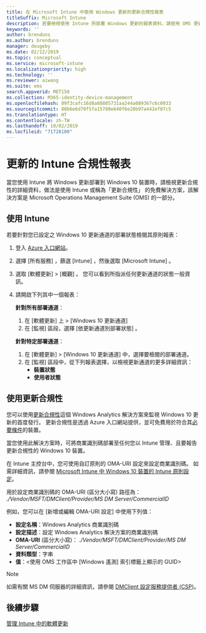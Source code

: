 ```yaml
---
title: 在 Microsoft Intune 中使用 Windows 更新的更新合規性報表
titleSuffix: Microsoft Intune
description: 若要檢視使用 Intune 所部署 Windows 更新的報表資料，請使用 OMS 更新合規性。
keywords: ''
author: brenduns
ms.author: brenduns
manager: dougeby
ms.date: 02/12/2019
ms.topic: conceptual
ms.service: microsoft-intune
ms.localizationpriority: high
ms.technology: ''
ms.reviewer: aiwang
ms.suite: ems
search.appverid: MET150
ms.collection: M365-identity-device-management
ms.openlocfilehash: 09f3cafc16d8a08885731aa244a089367c6c0933
ms.sourcegitcommit: 88b6e6d70f5fa15708e640f6e20b97a442ef07c5
ms.translationtype: HT
ms.contentlocale: zh-TW
ms.lasthandoff: 10/02/2019
ms.locfileid: "71728100"
---
```

# <a name="intune-compliance-reports-for-updates"></a>更新的 Intune 合規性報表
當您使用 Intune 將 Windows 更新部署到 Windows 10 裝置時，請檢視更新合規性的詳細資料，做法是使用 Intune 或稱為「更新合規性」  的免費解決方案，該解決方案是 Microsoft Operations Management Suite (OMS) 的一部分。

## <a name="use-intune"></a>使用 Intune
若要針對您已設定之 Windows 10 更新通道的部署狀態檢閱其原則報表： 
1. 登入 [Azure 入口網站](https://portal.azure.com/)。
2. 選擇 [所有服務]  ，篩選 [Intune]  ，然後選取 [Microsoft Intune]  。
3. 選取 [軟體更新]   > [概觀]  。 您可以看到所指派任何更新通道的狀態一般資訊。
4. 請開啟下列其中一個報表：  

   **針對所有部署通道**：
   1. 在 [軟體更新] 上   > [Windows 10 更新通道] 
   2. 在 [監視]  區段，選擇 [依更新通道別部署狀態]  。  

   **針對特定部署通道**：  

   1. 在 [軟體更新]   > [Windows 10 更新通道]  中，選擇要檢閱的部署通道。  
   2. 在 [監視]  區段中，從下列報表選擇，以檢視更新通道的更多詳細資訊：  
      - **裝置狀態**  
      - **使用者狀態**  

## <a name="use-update-compliance"></a>使用更新合規性
您可以使用[更新合規性](https://technet.microsoft.com/itpro/windows/manage/update-compliance-monitor)這個 Windows Analytics 解決方案來監視 Windows 10 更新的首度發行。 更新合規性是透過 Azure 入口網站提供，並可免費用於符合其[必要條件](https://docs.microsoft.com/windows/deployment/update/update-compliance-get-started#update-compliance-prerequisites)的裝置。  

當您使用此解決方案時，可將商業識別碼部署至任何您以 Intune 管理、且要報告更新合規性的 Windows 10 裝置。  

在 Intune 主控台中，您可使用自訂原則的 OMA-URI 設定來設定商業識別碼。 如需詳細資訊，請參閱 [Microsoft Intune 中 Windows 10 裝置的 Intune 原則設定](https://docs.microsoft.com/intune-classic/deploy-use/windows-10-policy-settings-in-microsoft-intune)。  

用於設定商業識別碼的 OMA-URI (區分大小寫) 路徑為： *./Vendor/MSFT/DMClient/Provider/MS DM Server/CommercialID*  

例如，您可以在 [新增或編輯 OMA-URI 設定]  中使用下列值：
- **設定名稱**：Windows Analytics 商業識別碼
- **設定描述**：設定 Windows Analytics 解決方案的商業識別碼
- **OMA-URI** (區分大小寫)： *./Vendor/MSFT/DMClient/Provider/MS DM Server/CommercialID*
- **資料類型**：字串
- **值**：\<使用 OMS 工作區中 [Windows 遙測] 索引標籤上顯示的 GUID>
 
> [!NOTE]  
> 如需有關 MS DM 伺服器的詳細資訊，請參閱 [DMClient 設定服務提供者 (CSP)]( https://docs.microsoft.com/windows/client-management/mdm/dmclient-csp)。

## <a name="next-steps"></a>後續步驟
[管理 Intune 中的軟體更新](windows-update-for-business-configure.md)

